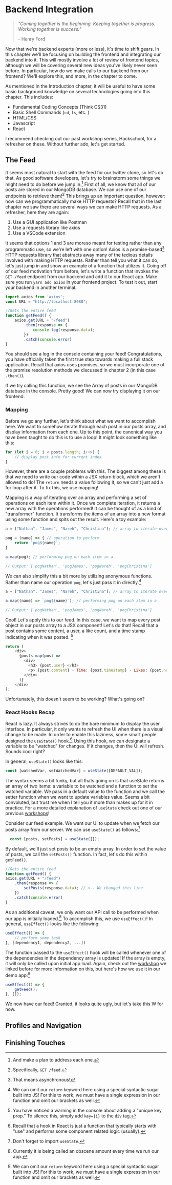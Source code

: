# Backend Integration

> *"Coming together is the beginning. Keeping together is progress. Working together is success."*
> 
> \- Henry Ford

Now that we're backend experts (more or less), it's time to shift gears. In this chapter we'll be focusing on building the frontend and integrating our backend into it. This will mostly involve a lot of review of frontend topics, although we will be covering several new ideas you've likely never seen before. In particular, how do we make calls to our backend from our frontend? We'll explore this, and more, in the chapter to come.

As mentioned in the Introduction chapter, it will be useful to have some basic background knowledge on several technologies going into this chapter. This includes:

- Fundamental Coding Concepts (Think CS31)
- Basic Shell Commands (`cd`, `ls`, etc. )
- HTML/CSS
- Javascript
- React

I recommend checking out our past workshop series, Hackschool, for a refresher on these. Without further ado, let's get started.

## The Feed

It seems most natural to start with the feed for our twitter clone, so let's do that. As good software developers, let's try to brainstorm some things we might need to do before we jump in.[^1] First of all, we know that all of our posts are stored in our MongoDB database. We can use one of our endpoints to retrieve them![^2] This brings up an important question, however: how can we programmatically make HTTP requests? Recall that in the last chapter we saw there are several ways we can make HTTP requests. As a refresher, here they are again:

1. Use a GUI application like Postman
2. Use a requests library like axios
3. Use a VSCode extension

It seems that options 1 and 3 are moreso meant for testing rather than any programmatic use, so we're left with one option! Axios is a promise-based[^3] HTTP requests library that abstracts away many of the tedious details involved with making HTTP requests. Rather than tell you what it can do, let's just jump in and show an example of a function that utilizes it. Going off of our feed motivation from before, let's write a function that invokes the `GET /feed` endpoint from our backend and add it to our React app. Make sure you run `yarn add axios` in your frontend project. To test it out, start your backend in another terminal.

```js
import axios from 'axios';
const URL = "http://localhost:8080";

//Gets the entire feed
function getFeed() {
    axios.get(URL + "/feed")
        .then(response => { 
            console.log(response.data);
        })
        .catch(console.error)
}
```

You should see a log in the console containing your feed! Congratulations, you have officially taken the first true step towards making a full stack application. Recall that axios uses promises, so we must incorporate one of the promise resolution methods we discussed in chapter 2 (in this case `.then()`). 

If we try calling this function, we see the Array of posts in our MongoDB database in the console. Pretty good! We can now try displaying it on our frontend. 

### Mapping

Before we go any further, let's think about what we want to accomplish here. We want to somehow iterate through each post in our posts array, and display information from each one. Up to this point, the canonical way you have been taught to do this is to use a loop! It might look something like this:

```js
for (let i = 0; i < posts.length; i++>) {
    // display post info for current index
}
```

However, there are a couple problems with this. The biggest among these is that we need to write our code within a JSX return block, which we aren't allowed to do! The `return` needs a value following it, so we can't just add a for loop after it. To fix this, we use mapping!

Mapping is a way of iterating over an array and performing a set of operations on each item within it. Once we complete iteration, it returns a new array with the operations performed! It can be thought of as a kind of "transformer" function. It transforms the items of an array into a new format using some function and spits out the result. Here's a toy example:

```js
a = ["Nathan", "James", "Nareh", "Christina"]; // array to iterate over

pog = (name) => { // operation to perform
    return `pog${name}`;
}

a.map(pog); // performing pog on each item in a

// Output: ['pogNathan', 'pogJames', 'pogNareh', 'pogChristina']
```

We can also simplify this a bit more by utilizing anonymous functions. Rather than name our operation `pog`, let's just pass it in directly.[^7]

[^7]: We can omit our `return` keyword here using a special syntactic sugar built into JS! For this to work, we must have a single expression in our function and omit our brackets as well.

```js
a = ["Nathan", "James", "Nareh", "Christina"]; // array to iterate over

a.map((name) => `pog${name}`); // performing pog on each item in a

// Output: ['pogNathan', 'pogJames', 'pogNareh', 'pogChristina']
```

Cool! Let's apply this to our feed. In this case, we want to map every post object in our posts array to a JSX component! Let's do that! Recall that a post contains some content, a user, a like count, and a time stamp indicating when it was posted. [^8]

[^8]: You have noticed a warning in the console about adding a "unique key prop." To silence this, simply add `key={i}` to the `div` tag.

```js
return (
    <div>
      {posts.map(post => 
        <div>
          <h3> {post.user} </h3>
          <p> {post.content} - Time: {post.timestamp} - Likes: {post.num_likes}</p>
        </div>        
      )}
    </div>
);
```

Unfortunately, this doesn't seem to be working? What's going on?

### React Hooks Recap

React is lazy. It always strives to do the bare minimum to display the user interface. In particular, it only wants to refresh the UI when there is a visual change to be made. In order to enable this laziness, some smart people designed the `useState()` hook.[^4] Using this hook, we can designate a variable to be "watched" for changes. If it changes, then the UI will refresh. Sounds cool right?

[^4]: Recall that a hook in React is just a function that typically starts with "use" and performs some component related logic (usually).

In general, `useState()` looks like this:

```js 
const [watchedVar, setWatchedVar] = useState([DEFAULT_VAL]);
```

The syntax seems a bit funky, but all thats going on is that useState returns an array of two items: a variable to be watched and a function to set the watched variable. We pass in a default value to the function and we call the setter function when we want to update variables value. Seems a bit convoluted, but trust me when I tell you it more than makes up for it in practice. For a more detailed explanation of `useState` check out one of our previous [workshops](https://www.youtube.com/watch?v=ehgl3HpR5xQ)!

Consider our feed example. We want our UI to update when we fetch our posts array from our server. We can use `useState()` as follows:[^5]

[^5]: Don't forget to import `useState`.

```js
  const [posts, setPosts] = useState([]);
```

By default, we'll just set posts to be an empty array. In order to set the value of posts, we call the `setPosts()` function. In fact, let's do this within  `getFeed()`.

```js
//Gets the entire feed
function getFeed() {
axios.get(URL + "/feed")
    .then(response => { 
        setPosts(response.data); // <-- We changed this line
    })
    .catch(console.error)
}
```

As an additional caveat, we only want our API call to be performed when our app is initially loaded.[^6] To accomplish this, we use `useEffect()`! In general, `useEffect()` looks like the following:

[^6]: Currently it is being called an obscene amount every time we run our app.

```js    
useEffect(() => {
    // perform some task
}, [dependency1, dependency2, ...])
```

The function passed to the `useEffect()` hook will be called whenever one of the dependencies in the dependency array is updated! If the array is empty, it will only be called upon initial app load. Again, check out the [workshop](https://www.youtube.com/watch?v=ehgl3HpR5xQ) we linked before for more information on this, but here's how we use it in our demo app:[^7]

[^7]: Note that, just like `useState`, `useEffect` needs to be imported from react.

```js
useEffect(() => {
    getFeed();
}, []);
```

We now have our feed! Granted, it looks quite ugly, but let's take this W for now. 



[^1]: And make a plan to address each one.
[^2]: Specifically, `GET /feed`.
[^3]: That means asynchronous!

## Profiles and Navigation

## Finishing Touches
